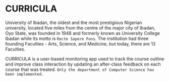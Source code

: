 # CURRICULA
University of Ibadan, the oldest and the most prestigious Nigerian university, located five miles from the centre of the major city of Ibadan, Oyo State, was founded in 1948 and formerly known as University College Ibadan while its motto is ```Recte Sapere Fons```. The institution had three founding Faculties - Arts, Science, and Medicine, but today, there are 13 Faculties.

CURRICULA is a user-based monitoring app used to track the course outline and improve class interaction by updating an after-class feedback on each course that was treated. ```Only the department of Computer Science has been implemented.```


